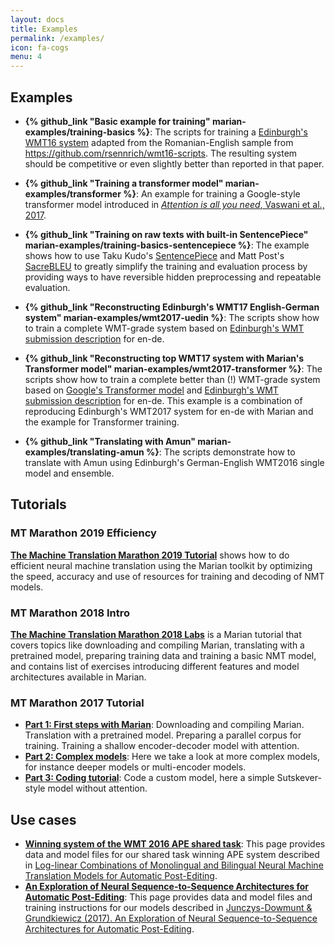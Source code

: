 ```yaml
---
layout: docs
title: Examples
permalink: /examples/
icon: fa-cogs
menu: 4
---
```


## Examples

- **{% github_link "Basic example for training" marian-examples/training-basics %}**:
  The scripts for training a [Edinburgh's WMT16
  system](http://www.aclweb.org/anthology/W16-2323) adapted from the
  Romanian-English sample from <https://github.com/rsennrich/wmt16-scripts>.
  The resulting system should be competitive or even slightly better than
  reported in that paper.

- **{% github_link "Training a transformer model" marian-examples/transformer %}**:
  An example for training a Google-style transformer model introduced in
  [_Attention is all you need_, Vaswani et al.,
  2017](https://arxiv.org/abs/1706.03762).

- **{% github_link "Training on raw texts with built-in SentencePiece" marian-examples/training-basics-sentencepiece %}**:
  The example shows how to use Taku Kudo's
  [SentencePiece](https://github.com/google/sentencepiece) and Matt Post's
  [SacreBLEU](https://github.com/mjpost/sacreBLEU) to greatly simplify the
  training and evaluation process by providing ways to have reversible hidden
  preprocessing and repeatable evaluation.

- **{% github_link "Reconstructing Edinburgh's WMT17 English-German system" marian-examples/wmt2017-uedin %}**:
  The scripts show how to train a complete WMT-grade system based on
  [Edinburgh's WMT submission
  description](http://www.aclweb.org/anthology/W17-4739) for en-de.

- **{% github_link "Reconstructing top WMT17 system with Marian's Transformer model" marian-examples/wmt2017-transformer %}**:
  The scripts show how to train a complete better than (!) WMT-grade system
  based on [Google's Transformer model](https://arxiv.org/abs/1706.03762) and
  [Edinburgh's WMT submission
  description](http://www.aclweb.org/anthology/W17-4739) for en-de.  This
  example is a combination of reproducing Edinburgh's WMT2017 system for en-de
  with Marian and the example for Transformer training.

- **{% github_link "Translating with Amun" marian-examples/translating-amun %}**:
  The scripts demonstrate how to translate with Amun using Edinburgh's
  German-English WMT2016 single model and ensemble.


## Tutorials

### MT Marathon 2019 Efficiency

**[The Machine Translation Marathon 2019 Tutorial](/examples/mtm2019)** shows
how to do efficient neural machine translation using the Marian toolkit by
optimizing the speed, accuracy and use of resources for training and decoding
of NMT models.


### MT Marathon 2018 Intro

**[The Machine Translation Marathon 2018 Labs](/examples/mtm2018-labs)** is a
Marian tutorial that covers topics like downloading and compiling Marian,
translating with a pretrained model, preparing training data and training a
basic NMT model, and contains list of exercises introducing different features
and model architectures available in Marian.

### MT Marathon 2017 Tutorial

- **[Part 1: First steps with Marian](/examples/mtm2017/intro/)**: Downloading
  and compiling Marian. Translation with a pretrained model.  Preparing a
  parallel corpus for training. Training a shallow encoder-decoder model with
  attention.
- **[Part 2: Complex models](/examples/mtm2017/complex/)**: Here we take a look
  at more complex models, for instance deeper models or multi-encoder models.
- **[Part 3: Coding tutorial](/examples/mtm2017/code/)**: Code a custom model,
  here a simple Sutskever-style model without attention.

## Use cases

- **[Winning system of the WMT 2016 APE shared task](/examples/postedit/)**:
  This page provides data and model files for our shared task winning APE
  system described in [Log-linear Combinations of Monolingual and Bilingual
  Neural Machine Translation Models for Automatic
  Post-Editing](http://www.aclweb.org/anthology/W16-2378).
- **[An Exploration of Neural Sequence-to-Sequence Architectures for Automatic
  Post-Editing](/examples/exploration/)**: This page provides data and model
  files and training instructions for our models described in [Junczys-Dowmunt
  & Grundkiewicz (2017). An Exploration of Neural Sequence-to-Sequence
  Architectures for Automatic Post-Editing](https://arxiv.org/abs/1706.04138).
